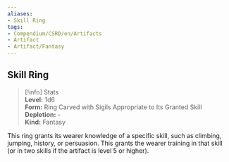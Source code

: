 ```yaml
---
aliases:
- Skill Ring
tags:
- Compendium/CSRD/en/Artifacts
- Artifact
- Artifact/Fantasy
---
```


  
## Skill Ring  
>[!info] Stats  
> **Level:** 1d6  
> **Form:** Ring Carved with Sigils Appropriate to Its Granted Skill  
> **Depletion:** -  
> **Kind:** Fantasy
  
This ring grants its wearer knowledge of a specific skill, such as climbing, jumping, history, or persuasion. This grants the wearer training in that skill (or in two skills if the artifact is level 5 or higher).